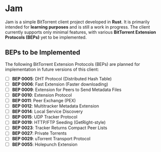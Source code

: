 
# Jam

Jam is a simple BitTorrent client project developed in **Rust**. It is primarily intended for **learning purposes** and is still a work in progress. The client currently supports only minimal features, with various **BitTorrent Extension Protocols (BEPs)** yet to be implemented.

## BEPs to be Implemented

The following BitTorrent Extension Protocols (BEPs) are planned for implementation in future versions of this client:

- [ ] **BEP 0005**: DHT Protocol (Distributed Hash Table)
- [ ] **BEP 0006**: Fast Extension (Faster downloading)
- [ ] **BEP 0009**: Extension for Peers to Send Metadata Files
- [ ] **BEP 0010**: Extension Protocol
- [ ] **BEP 0011**: Peer Exchange (PEX)
- [ ] **BEP 0012**: Multitracker Metadata Extension
- [ ] **BEP 0014**: Local Service Discovery
- [ ] **BEP 0015**: UDP Tracker Protocol
- [ ] **BEP 0019**: HTTP/FTP Seeding (GetRight-style)
- [ ] **BEP 0023**: Tracker Returns Compact Peer Lists
- [ ] **BEP 0027**: Private Torrents
- [ ] **BEP 0029**: uTorrent Transport Protocol
- [ ] **BEP 0055**: Holepunch Extension
